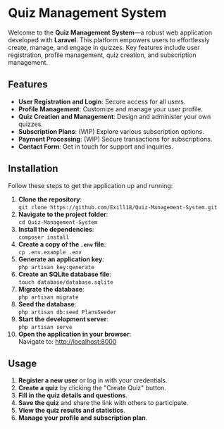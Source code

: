 # Quiz Management System

Welcome to the **Quiz Management System**—a robust web application developed with **Laravel**. This platform empowers users to effortlessly create, manage, and engage in quizzes. Key features include user registration, profile management, quiz creation, and subscription management.

## Features

- **User Registration and Login**: Secure access for all users.
- **Profile Management**: Customize and manage your user profile.
- **Quiz Creation and Management**: Design and administer your own quizzes.
- **Subscription Plans**: (WIP) Explore various subscription options.
- **Payment Processing**: (WIP) Secure transactions for subscriptions.
- **Contact Form**: Get in touch for support and inquiries.

## Installation

Follow these steps to get the application up and running:

1. **Clone the repository**:  
   `git clone https://github.com/Exill18/Quiz-Management-System.git`
2. **Navigate to the project folder**:  
   `cd Quiz-Management-System`
3. **Install the dependencies**:  
   `composer install`
4. **Create a copy of the `.env` file**:  
   `cp .env.example .env`
5. **Generate an application key**:  
   `php artisan key:generate`
6. **Create an SQLite database file**:  
   `touch database/database.sqlite`
7. **Migrate the database**:  
   `php artisan migrate`
8. **Seed the database**:  
   `php artisan db:seed PlansSeeder`
9. **Start the development server**:  
   `php artisan serve`
10. **Open the application in your browser**:  
    Navigate to: [http://localhost:8000](http://localhost:8000)

## Usage

1. **Register a new user** or log in with your credentials.
2. **Create a quiz** by clicking the "Create Quiz" button.
3. **Fill in the quiz details and questions**.
4. **Save the quiz** and share the link with others to participate.
5. **View the quiz results and statistics**.
6. **Manage your profile and subscription plan**.
